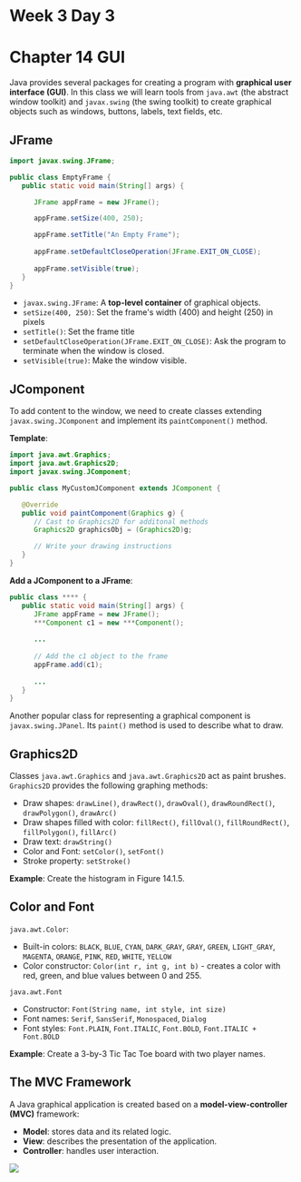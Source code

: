 # Week 3 Day 3
# Chapter 14 GUI

Java provides several packages for creating a program with **graphical user interface (GUI)**. In this class we will learn tools from `java.awt` (the abstract window toolkit) and `javax.swing` (the swing toolkit) to create graphical objects such as windows, buttons, labels, text fields, etc.

## JFrame
```java
import javax.swing.JFrame;

public class EmptyFrame {
   public static void main(String[] args) {

      JFrame appFrame = new JFrame();

      appFrame.setSize(400, 250);

      appFrame.setTitle("An Empty Frame");
      
      appFrame.setDefaultCloseOperation(JFrame.EXIT_ON_CLOSE);
      
      appFrame.setVisible(true);
   }
}
```
- `javax.swing.JFrame`: A **top-level container** of graphical objects.
- `setSize(400, 250)`: Set the frame's width (400) and height (250) in pixels
- `setTitle()`: Set the frame title
- `setDefaultCloseOperation(JFrame.EXIT_ON_CLOSE)`: Ask the program to terminate when the window is closed.
- `setVisible(true)`: Make the window visible.

## JComponent
To add content to the window, we need to create classes extending `javax.swing.JComponent` and implement its `paintComponent()` method.

**Template**:

```java
import java.awt.Graphics;
import java.awt.Graphics2D;
import javax.swing.JComponent;

public class MyCustomJComponent extends JComponent {

   @Override
   public void paintComponent(Graphics g) {
      // Cast to Graphics2D for additonal methods
      Graphics2D graphicsObj = (Graphics2D)g;

      // Write your drawing instructions
   }
}
```

**Add a JComponent to a JFrame**:

```java
public class **** {
   public static void main(String[] args) {
      JFrame appFrame = new JFrame();
      ***Component c1 = new ***Component();
      
      ...
      
      // Add the c1 object to the frame
      appFrame.add(c1);
      
      ...
   }
}
```

Another popular class for representing a graphical component is `javax.swing.JPanel`. Its `paint()` method is used to describe what to draw.

## Graphics2D
Classes `java.awt.Graphics` and `java.awt.Graphics2D` act as paint brushes. `Graphics2D` provides the following graphing methods:
- Draw shapes: `drawLine()`, `drawRect()`, `drawOval()`, `drawRoundRect()`, `drawPolygon()`, `drawArc()`
- Draw shapes filled with color: `fillRect()`, `fillOval()`, `fillRoundRect()`, `fillPolygon()`, `fillArc()`
- Draw text: `drawString()`
- Color and Font: `setColor()`, `setFont()`
- Stroke property: `setStroke()`

**Example**: Create the histogram in Figure 14.1.5.

## Color and Font
`java.awt.Color`:
- Built-in colors: `BLACK`, `BLUE`, `CYAN`, `DARK_GRAY`, `GRAY`, `GREEN`, `LIGHT_GRAY`, `MAGENTA`, `ORANGE`, `PINK`, `RED`, `WHITE`, `YELLOW`
- Color constructor: `Color(int r, int g, int b)` - creates a color with red, green, and blue values between 0 and 255.

`java.awt.Font`
- Constructor: `Font(String name, int style, int size)`
- Font names: `Serif`, `SansSerif`, `Monospaced`, `Dialog`
- Font styles: `Font.PLAIN`, `Font.ITALIC`, `Font.BOLD`, `Font.ITALIC + Font.BOLD`

**Example**: Create a 3-by-3 Tic Tac Toe board with two player names.

## The MVC Framework
A Java graphical application is created based on a **model-view-controller (MVC)** framework:
- **Model**: stores data and its related logic.
- **View**: describes the presentation of the application.
- **Controller**: handles user interaction.

![](https://upload.wikimedia.org/wikipedia/commons/thumb/a/a0/MVC-Process.svg/1200px-MVC-Process.svg.png)
